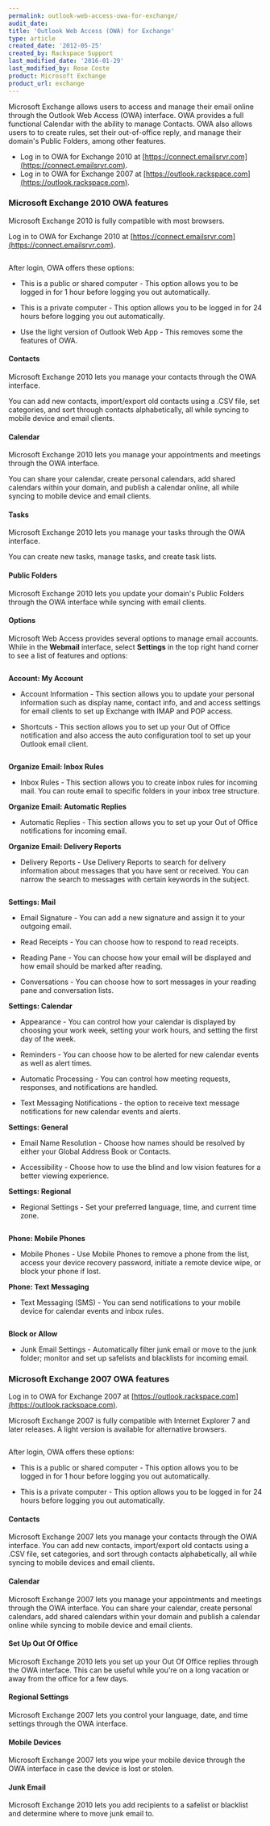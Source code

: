 ```yaml
---
permalink: outlook-web-access-owa-for-exchange/
audit_date:
title: 'Outlook Web Access (OWA) for Exchange'
type: article
created_date: '2012-05-25'
created_by: Rackspace Support
last_modified_date: '2016-01-29'
last_modified_by: Rose Coste
product: Microsoft Exchange
product_url: exchange
---
```


Microsoft Exchange allows users to access and manage
their email online through the Outlook Web Access (OWA) interface. OWA
provides a full functional Calendar with the ability to manage Contacts.
OWA also allows users to to create rules, set their out-of-office reply,
and manage their domain's Public Folders, among other features.

- Log in to OWA for Exchange 2010 at
  [https://connect.emailsrvr.com](https://connect.emailsrvr.com).
- Log in to OWA for Exchange 2007 at
  [https://outlook.rackspace.com](https://outlook.rackspace.com).

### Microsoft Exchange 2010 OWA features

Microsoft Exchange 2010 is fully compatible
with most browsers.

Log in to OWA for Exchange 2010 at
[https://connect.emailsrvr.com](https://connect.emailsrvr.com).

<img src="{% asset_path exchange/outlook-web-access-owa-for-exchange/2.png %}" alt="" />

After login, OWA offers these options:

-   This is a public or shared computer - This option
    allows you to be logged in for 1 hour before logging you
    out automatically.

-   This is a private computer - This option allows
    you to be logged in for 24 hours before logging
    you out automatically.

-   Use the light version of Outlook Web App - This
    removes some the features of OWA.

#### Contacts

Microsoft Exchange 2010 lets you manage your
contacts through the OWA interface.

You can add new
contacts, import/export old contacts using a .CSV file, set categories,
and sort through contacts alphabetically, all while syncing to mobile
device and email clients.

#### Calendar

Microsoft Exchange 2010 lets you manage your
appointments and meetings through the OWA interface.

You can share your calendar, create personal calendars, add shared
calendars within your domain, and publish a calendar online, all while
syncing to mobile device and email clients.

#### Tasks

Microsoft Exchange 2010 lets you manage your tasks through the OWA interface.

You can create new tasks, manage tasks, and create task lists.

#### Public Folders

Microsoft Exchange 2010 lets you update your
domain's Public Folders through the OWA interface while syncing with
email clients.

#### Options

Microsoft Web Access provides several options to
manage email accounts. While in the **Webmail** interface, select
**Settings** in the top right hand corner to see a list of features and
options:

<img src="{% asset_path exchange/outlook-web-access-owa-for-exchange/OWA1.png %}" alt="" />

**Account: My Account**

-   Account Information - This section allows you to
    update your personal information such as display name, contact info, and
    and access settings for email clients to set up Exchange with
    IMAP and POP access.

-   Shortcuts - This section allows you to set up
    your Out of Office notification and also access the auto
    configuration tool to set up your Outlook
    email client.

<img src="{% asset_path exchange/outlook-web-access-owa-for-exchange/OWA2.png %}" alt="" />

**Organize Email: Inbox Rules**

-   Inbox Rules - This section allows you to create
    inbox rules for incoming mail. You can route email
    to specific folders in your inbox tree
    structure.

**Organize Email: Automatic Replies**

-   Automatic Replies - This section allows you to
    set up your Out of Office notifications for
    incoming email.

**Organize Email: Delivery Reports**

-   Delivery Reports - Use Delivery Reports to search
    for delivery information about messages that you have sent
    or received. You can narrow the search to messages with certain
    keywords in the subject.

<img src="{% asset_path exchange/outlook-web-access-owa-for-exchange/OWA3.png %}" alt="" />

**Settings: Mail**

-   Email Signature - You can add a new
    signature and assign it to your outgoing email.

-   Read Receipts - You can choose how to respond to
    read receipts.

-   Reading Pane - You can choose how your
    email will be displayed and how email should be marked
    after reading.

-   Conversations - You can choose how to sort messages in
    your reading pane and conversation lists.

**Settings: Calendar**

-   Appearance - You can control how your calendar is
    displayed by choosing your work week, setting your work hours, and
    setting the first day of the week.

-   Reminders - You can choose how to
    be alerted for new calendar events as well as
    alert times.

-   Automatic Processing - You can control how meeting
    requests, responses, and notifications
    are handled.

-   Text Messaging Notifications - the option to
    receive text message notifications for new calendar events
    and alerts.

**Settings: General**

-   Email Name Resolution - Choose how names should be
    resolved by either your Global Address Book
    or Contacts.

-   Accessibility -  Choose how to use the
    blind and low vision features for a better
    viewing experience.

**Settings: Regional**

-   Regional Settings - Set your
    preferred language, time, and current time zone.

<img src="{% asset_path exchange/outlook-web-access-owa-for-exchange/OWA4.png %}" alt="" />

**Phone: Mobile Phones**

-   Mobile Phones - Use Mobile Phones to remove a
    phone from the list, access your device recovery password,
    initiate a remote device wipe, or block your phone
    if lost.

**Phone: Text Messaging**

-   Text Messaging (SMS) - You can send
    notifications to your mobile device for calendar events and
    inbox rules.

<img src="{% asset_path exchange/outlook-web-access-owa-for-exchange/OWA5.png %}" alt="" />

**Block or Allow**

-   Junk Email Settings - Automatically
    filter junk email or move to the junk folder; monitor and set up
    safelists and blacklists for incoming email.

### Microsoft Exchange 2007 OWA features

Log in to OWA for Exchange 2007 at
[https://outlook.rackspace.com](https://outlook.rackspace.com).

Microsoft Exchange 2007 is fully
compatible with Internet Explorer 7 and later releases.
A light version is available for
alternative browsers.

<img src="{% asset_path exchange/outlook-web-access-owa-for-exchange/OWA.png %}" alt="" />

After login, OWA offers these options:

-   This is a public or shared computer - This
    option allows you to be logged in for 1 hour before logging you
    out automatically.

-   This is a private computer - This option
    allows you to be logged in for 24 hours before logging
    you out automatically.

#### Contacts

Microsoft Exchange 2007 lets you manage your
contacts through the OWA interface. You can add new
contacts, import/export old contacts using a .CSV file, set categories,
and sort through contacts alphabetically, all while syncing to mobile
devices and email clients.

#### Calendar

Microsoft Exchange 2007 lets you manage
your appointments and meetings through the OWA interface.
You can share your calendar, create personal calendars, add
shared calendars within your domain and publish a calendar online
while syncing to mobile device and email
clients.

#### Set Up Out Of Office

Microsoft Exchange 2010 lets you set up your
Out Of Office replies through the OWA interface. This can be useful
while you're on a long vacation or away from the office for a few
days.

#### Regional Settings

Microsoft Exchange 2007 lets you control
your language, date, and time settings through the OWA
interface.

#### Mobile Devices

Microsoft Exchange 2007 lets you wipe
your mobile device through the OWA interface in case the device is lost
or stolen.

#### Junk Email

Microsoft Exchange 2010 lets you add recipients
to a safelist or blacklist and determine where to move junk email
to.
